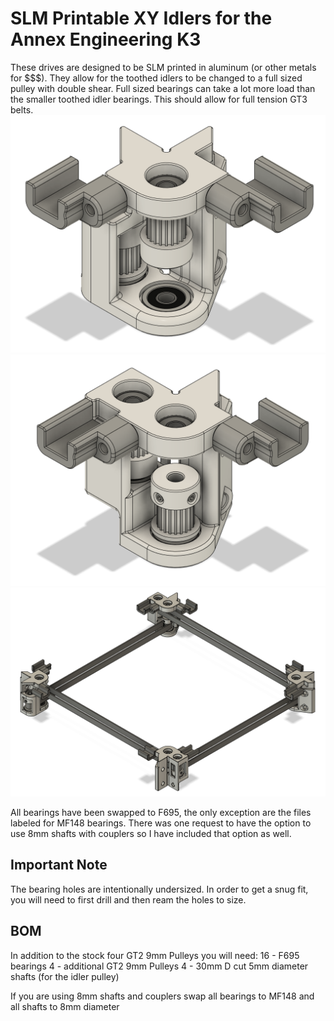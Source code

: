 # SLM Printable XY Idlers for the Annex Engineering K3
These drives are designed to be SLM printed in aluminum (or other metals for $$$).  They allow for the toothed idlers to be changed to a full sized pulley with double shear.  Full sized bearings can take a lot more load than the smaller toothed idler bearings.  This should allow for full tension GT3 belts.
![DooKi3_SLM_XDrive_F695](Images/DooKi3_SLM_XDrive_F695.png)
![DooKi3_SLM_YDrive_F695](Images/DooKi3_SLM_YDrive_F695.png)
![DooKi3_SLM_XY_Assembly](Images/DooKi3_SLM_XY_Assembly.png)

All bearings have been swapped to F695, the only exception are the files labeled for MF148 bearings.  There was one request to have the option to use 8mm shafts with couplers so I have included that option as well.

## Important Note

The bearing holes are intentionally undersized.  In order to get a snug fit, you will need to first drill and then ream the holes to size.

## BOM
In addition to the stock four GT2 9mm Pulleys you will need:
16 - F695 bearings
4 - additional GT2 9mm Pulleys
4 - 30mm D cut 5mm diameter shafts (for the idler pulley)

If you are using 8mm shafts and couplers swap all bearings to MF148 and all shafts to 8mm diameter
